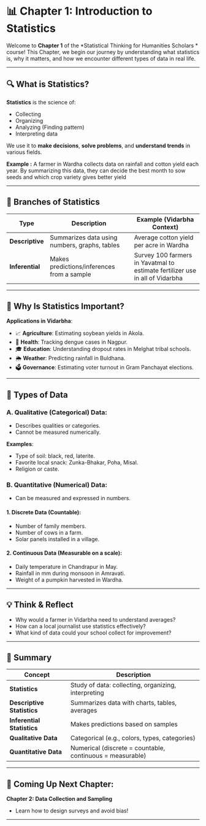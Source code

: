 # 📊 Chapter 1: Introduction to Statistics

Welcome to **Chapter 1** of the *Statistical Thinking for Humanities Scholars * course! This Chapter, we begin our journey by understanding what statistics is, why it matters, and how we encounter different types of data in real life.

---

## 🔍 What is Statistics?

**Statistics** is the science of:
- Collecting
- Organizing
- Analyzing  (Finding pattern) 
- Interpreting data

We use it to **make decisions**, **solve problems**, and **understand trends** in various fields.

**Example :** A farmer in Wardha collects data on rainfall and cotton yield each year. By summarizing this data, they can decide the best month to sow seeds and which crop variety gives better yield

---

## 📘 Branches of Statistics

| Type                 | Description                                           | Example (Vidarbha Context)                         |
|----------------------|-------------------------------------------------------|----------------------------------------------------|
| **Descriptive**      | Summarizes data using numbers, graphs, tables         | Average cotton yield per acre in Wardha            |
| **Inferential**      | Makes predictions/inferences from a sample            | Survey 100 farmers in Yavatmal to estimate fertilizer use in all of Vidarbha |

---

## 📌 Why Is Statistics Important?

**Applications in Vidarbha**:
- 📈 **Agriculture**: Estimating soybean yields in Akola.
- 🏥 **Health**: Tracking dengue cases in Nagpur.
- 🎓 **Education**: Understanding dropout rates in Melghat tribal schools.
- 🌦️ **Weather**: Predicting rainfall in Buldhana.
- 🗳️ **Governance**: Estimating voter turnout in Gram Panchayat elections.

---

## 🧩 Types of Data

### A. Qualitative (Categorical) Data:
- Describes qualities or categories.
- Cannot be measured numerically.

**Examples**:
- Type of soil: black, red, laterite.
- Favorite local snack: Zunka-Bhakar, Poha, Misal.
- Religion or caste.

### B. Quantitative (Numerical) Data:
- Can be measured and expressed in numbers.

#### 1. Discrete Data (Countable):
- Number of family members.
- Number of cows in a farm.
- Solar panels installed in a village.

#### 2. Continuous Data (Measurable on a scale):
- Daily temperature in Chandrapur in May.
- Rainfall in mm during monsoon in Amravati.
- Weight of a pumpkin harvested in Wardha.

---


## 💡 Think & Reflect

- Why would a farmer in Vidarbha need to understand averages?
- How can a local journalist use statistics effectively?
- What kind of data could your school collect for improvement?

---

## 📝 Summary

| Concept                   | Description                                      |
|---------------------------|--------------------------------------------------|
| **Statistics**            | Study of data: collecting, organizing, interpreting |
| **Descriptive Statistics**| Summarizes data with charts, tables, averages     |
| **Inferential Statistics**| Makes predictions based on samples               |
| **Qualitative Data**      | Categorical (e.g., colors, types, categories)    |
| **Quantitative Data**     | Numerical (discrete = countable, continuous = measurable) |

---


## 🧭 Coming Up Next Chapter:

**Chapter 2: Data Collection and Sampling**
- Learn how to design surveys and avoid bias!

---

